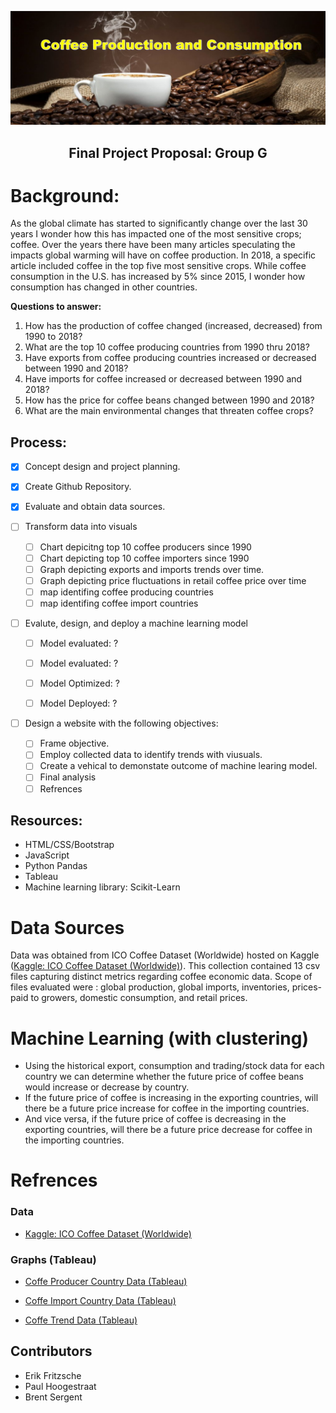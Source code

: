 
<b><div align = "center">![cover_art.png](images/cover_art.png)</div></b>


<h2><b><div align = "center">Final Project Proposal: Group G</div></b></h2>


# Background:
As the global climate has started to significantly change over the last 30 years I wonder how this has impacted one of the most sensitive crops; coffee. Over the years there have been many articles speculating the impacts global warming will have on coffee production. In 2018, a specific article included coffee in the top five most sensitive crops. While coffee consumption in the U.S. has increased by 5% since 2015, I wonder how consumption has changed in other countries.


<b>Questions to answer:</b>
1.	How has the production of coffee changed (increased, decreased) from 1990 to 2018?
2.	What are the top 10 coffee producing countries from 1990 thru 2018?
3.	Have exports from coffee producing countries increased or decreased between 1990 and 2018?
4.	Have imports for coffee increased or decreased between 1990 and 2018?
5.	How has the price for coffee beans changed between 1990 and 2018?
6.	What are the main environmental changes that threaten coffee crops?


## Process: 
- [x] Concept design and project planning.
- [x] Create Github Repository.
- [x] Evaluate and obtain data sources.

- [ ] Transform data into visuals
  - [ ] Chart depicitng top 10 coffee producers since 1990
  - [ ] Chart depicting top 10 coffee importers since 1990
  - [ ] Graph depicting exports and imports trends over time.
  - [ ] Graph depicting price fluctuations in retail coffee price over time
  - [ ] map identifing coffee producing countries
  - [ ] map identifing coffee import countries
  
- [ ] Evalute, design, and deploy a machine learning model
  - [ ] Model evaluated: ?
  - [ ] Model evaluated: ?
  - [ ] Model Optimized: ?
  - [ ] Model Deployed: ?
  

- [ ] Design a website with the following objectives:
  - [ ] Frame objective. 
  - [ ] Employ collected data to identify trends with viusuals.
  - [ ] Create a vehical to demonstate outcome of machine learing model.
  - [ ] Final analysis
  - [ ] Refrences

## Resources:
-	HTML/CSS/Bootstrap
-	JavaScript	
-	Python Pandas
-	Tableau
-	Machine learning library: Scikit-Learn

# Data Sources

Data was obtained from ICO Coffee Dataset (Worldwide) hosted on Kaggle ([Kaggle: ICO Coffee Dataset (Worldwide)](https://www.kaggle.com/yamaerenay/ico-coffee-dataset-worldwide)). This collection contained 13 csv files capturing distinct metrics regarding coffee economic data. Scope of files evaluated were : global production, global imports, inventories, prices-paid to growers, domestic consumption, and  retail prices.

# Machine Learning (with clustering)
*	Using the historical export, consumption and trading/stock data for each country we can determine whether the future price of coffee beans would increase or decrease by country.
*	If the future price of coffee is increasing in the exporting countries, will there be a future price increase for coffee in the importing countries.
*	And vice versa, if the future price of coffee is decreasing in the exporting countries, will there be a future price decrease for coffee in the importing countries.

# Refrences
### Data
* [Kaggle: ICO Coffee Dataset (Worldwide)](https://www.kaggle.com/yamaerenay/ico-coffee-dataset-worldwide)

### Graphs (Tableau)
* [Coffe Producer Country Data (Tableau)](https://public.tableau.com/profile/paul.hoogestraat#!/vizhome/coffe_prodiuction_2021P3/Dashboard1?publish=yes)

* [Coffe Import Country Data (Tableau)](https://public.tableau.com/profile/paul.hoogestraat#!/vizhome/Coffe_Import_2021P3/CoffeImport?publish=yes	)

* [Coffe Trend Data (Tableau)](https://public.tableau.com/profile/paul.hoogestraat#!/vizhome/coffe_trendlines_2021P3/coffe?publish=yes)



## Contributors

*	Erik Fritzsche
*	Paul Hoogestraat
*	Brent Sergent

